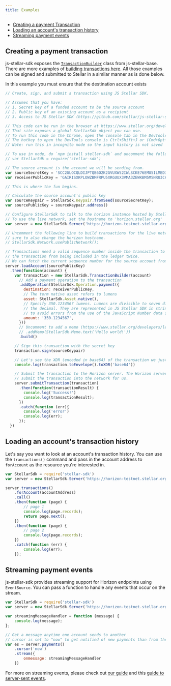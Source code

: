 ```yaml
---
title: Examples
---
```


- [Creating a payment Transaction](#creating-a-payment-transaction)
- [Loading an account's transaction history](#loading-an-accounts-transaction-history)
- [Streaming payment events](#streaming-payment-events)



## Creating a payment transaction

js-stellar-sdk exposes the [`TransactionBuilder`](https://github.com/stellar/js-stellar-base/blob/master/src/transaction_builder.js) class from js-stellar-base.  There are more examples of [building transactions here](https://www.stellar.org/developers/js-stellar-base/learn/base-examples.html). All those examples can be signed and submitted to Stellar in a similar manner as is done below.

In this example you must ensure that the destination account exists

```javascript
// Create, sign, and submit a transaction using JS Stellar SDK.

// Assumes that you have:
// 1. Secret key of a funded account to be the source account
// 2. Public key of an existing account as a recipient
// 3. Access to JS Stellar SDK (https://github.com/stellar/js-stellar-sdk)

// This code can be run in the browser at https://www.stellar.org/developers/
// That site exposes a global StellarSdk object you can use.
// To run this code in the Chrome, open the console tab in the DevTools.
// The hotkey to open the DevTools console is Ctrl+Shift+J or (Cmd+Opt+J on Mac).
// Note: run this in incognito mode so the input history is not saved

// To use in node, do `npm install stellar-sdk` and uncomment the following line.
// var StellarSdk = require('stellar-sdk')

// The source account is the account we will be sending from.
var sourceSecretKey = 'SCC2GLOCQLDIJPTQB6O2K2GVUXW52IWLSCKE76EMU5ILMED3CYQFHUFC';
var receiverPublicKey = 'GAIRISXKPLOWZBMFRPU5XRGUUX3VMA3ZEWKBM5MSNRU3CHV6P4PYZ74D';

// This is where the fun begins.

// Calculate the source account's public key
var sourceKeypair = StellarSdk.Keypair.fromSeed(sourceSecretKey);
var sourcePublicKey = sourceKeypair.address()

// Configure StellarSdk to talk to the horizon instance hosted by Stellar.org
// To use the live network, set the hostname to 'horizon.stellar.org'
var server = new StellarSdk.Server('https://horizon-testnet.stellar.org');

// Uncomment the following line to build transactions for the live network. Be
// sure to also change the horizon hostname.
// StellarSdk.Network.usePublicNetwork();

// Transactions need a valid sequence number inside the transaction to prevent
// the transaction from being included in the ledger twice.
// We can fetch the current sequence number for the source account from Horizon.
server.loadAccount(sourcePublicKey)
  .then(function(account) {
    var transaction = new StellarSdk.TransactionBuilder(account)
      // Add a payment operation to the transaction
      .addOperation(StellarSdk.Operation.payment({
        destination: receiverPublicKey,
        // The term native asset refers to lumens
        asset: StellarSdk.Asset.native(),
        // Specify 350.1234567 lumens. Lumens are divisible to seven digits past
        // the decimal. They are represented in JS Stellar SDK in string format
        // to avoid errors from the use of the JavaScript Number data structure.
        amount: '350.1234567',
      }))
      // Uncomment to add a memo (https://www.stellar.org/developers/learn/concepts/transactions.html)
      // .addMemo(StellarSdk.Memo.text('Hello world!'))
      .build()

    // Sign this transaction with the secret key
    transaction.sign(sourceKeypair)

    // Let's see the XDR (encoded in base64) of the transaction we just built
    console.log(transaction.toEnvelope().toXDR('base64'))

    // Submit the transaction to the Horizon server. The Horizon server will then
    // submit the transaction into the network for us.
    server.submitTransaction(transaction)
      .then(function(transactionResult) {
        console.log('Success!')
        console.log(transactionResult);
      })
      .catch(function (err){
        console.log('error')
        console.log(err);
      });
  })
```

## Loading an account's transaction history

Let's say you want to look at an account's transaction history.  You can use the `transactions()` command and pass in the account address to `forAccount` as the resource you're interested in.

```javascript
var StellarSdk = require('stellar-sdk')
var server = new StellarSdk.Server('https://horizon-testnet.stellar.org);

server.transactions()
    .forAccount(accountAddress)
    .call()
    .then(function (page) {
        // page 1
        console.log(page.records);
        return page.next();
    })
    .then(function (page) {
        // page 2
        console.log(page.records);
    })
    .catch(function (err) {
        console.log(err);
    });
```

## Streaming payment events

js-stellar-sdk provides streaming support for Horizon endpoints using `EventSource`.  You can pass a function to handle any events that occur on the stream.

```javascript
var StellarSdk = require('stellar-sdk')
var server = new StellarSdk.Server('https://horizon-testnet.stellar.org');

var streamingMessageHandler = function (message) {
    console.log(message);
};

// Get a message anytime one account sends to another
// cursor is set to "now" to get notified of new payments than from the beginning of time
var es = server.payments()
    .cursor('now')  
    .stream({
        onmessage: streamingMessageHandler
    })
```

For more on streaming events, please check out [our guide](https://github.com/stellar/horizon/blob/master/docs/guide/responses.md) and this [guide to server-sent events](https://developer.mozilla.org/en-US/docs/Web/API/Server-sent_events/Using_server-sent_events).


